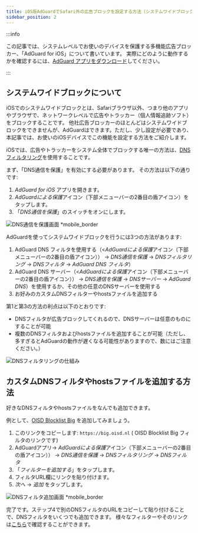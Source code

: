 ```yaml
---
title: iOS版AdGuardでSafari外の広告ブロックを設定する方法（システムワイドブロック）
sidebar_position: 2
---
```


:::info

この記事では、システムレベルでお使いのデバイスを保護する多機能広告ブロッカー、「AdGuard for iOS」について書いています。 実際にどのように動作するかを確認するには、[AdGuard アプリをダウンロード](https://agrd.io/download-kb-adblock)してください。

:::

## システムワイドブロックについて

iOSでのシステムワイドブロックとは、Safariブラウザ以外、つまり他のアプリやブラウザで、ネットワークレベルで広告やトラッカー（個人情報追跡ソフト）をブロックすることです。 他社広告ブロッカーのほとんどはシステムワイドブロックをできませんが、AdGuardはできます。ただし、少し設定が必要であり、本記事では、お使いのiOSデバイスでこの機能を設定する方法をご紹介します。

iOSでは、広告やトラッカーをシステム全体でブロックする唯一の方法は、[DNSフィルタリング](https://adguard-dns.io/kb/general/dns-filtering/)を使用することです。

まず、「DNS通信を保護」を有効にする必要があります。 その方法は以下の通りです:

1. *AdGuard for iOS* アプリを開きます。
2. *AdGuardによる保護*アイコン（下部メニューバーの2番目の盾アイコン）をタップします。
3. 「*DNS通信を保護*」のスイッチをオンにします。

![DNS通信を保護画面 *mobile_border](https://cdn.adguard.com/public/Adguard/Blog/ios_dns_protection_ja.PNG)

AdGuardを使ってシステムワイドブロックを行うには3つの方法があります:

 1. AdGuard DNS フィルタを使用する（<*AdGuardによる保護*アイコン（下部メニューバーの2番目の盾アイコン）） → *DNS通信を保護* → *DNSフィルタリング* → *DNSフィルタ* → *AdGuard DNS フィルタ*）
 2. AdGuard DNS サーバー（<*AdGuardによる保護*アイコン（下部メニューバーの2番目の盾アイコン）） → *DNS通信を保護* → *DNSサーバー* → *AdGuard DNS*）を使用するか、その他の任意のDNSサーバーを使用する
 3. お好みのカスタムDNSフィルターやhostsファイルを追加する

第1と第3の方法の利点は以下のとおりです:

- DNSフィルタが広告ブロックしてくれるので、DNSサーバーは任意のものにすることが可能
- 複数のDNSフィルタおよびhostsファイルを追加することが可能（ただし、多すぎるとAdGuardの動作が遅くなる可能性がありますので、数にはご注意ください。）

![DNSフィルタリングの仕組み](https://cdn.adguard.com/public/Adguard/kb/DNS_filtering/how_dns_filtering_works_ja.png)

## カスタムDNSフィルタやhostsファイルを追加する方法

好きなDNSフィルタやhostsファイルをなんでも追加できます。

例として、[OISD Blocklist Big](https://oisd.nl/) を追加してみましょう。

1. このリンクをコピーします: `https://big.oisd.nl` ( OISD Blocklist Big フィルタのリンクです)
2. AdGuardアプリ→ *AdGuardによる保護*アイコン（下部メニューバーの2番目の盾アイコン）） → *DNS通信を保護* → *DNSフィルタリング* → *DNSフィルタ*
3. 「*フィルターを追加する*」をタップします。
4. フィルタURL欄にリンクを貼り付けます。
5. *次へ* → *追加* をタップします。

![DNSフィルタ追加画面 *mobile_border](https://cdn.adtidy.org/blog/new/ot4okIMGD236EB8905471.jpeg)

完了です。ステップ4で別のDNSフィルタのURLをコピーして貼り付けることで、DNSフィルタをいくつでも追加できます。 様々なフィルターやそのリンクは[こちら](https://filterlists.com)で確認することができます。
